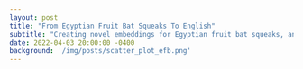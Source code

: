 ```yaml
---
layout: post
title: "From Egyptian Fruit Bat Squeaks To English"
subtitle: "Creating novel embeddings for Egyptian fruit bat squeaks, and reaching new state of the art results."
date: 2022-04-03 20:00:00 -0400
background: '/img/posts/scatter_plot_efb.png'
---
```


